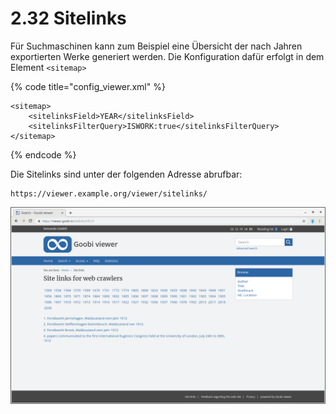 # 2.32 Sitelinks

Für Suchmaschinen kann zum Beispiel eine Übersicht der nach Jahren exportierten Werke generiert werden. Die Konfiguration dafür erfolgt in dem Element `<sitemap>`

{% code title="config\_viewer.xml" %}
```markup
<sitemap>
    <sitelinksField>YEAR</sitelinksField>
    <sitelinksFilterQuery>ISWORK:true</sitelinksFilterQuery>
</sitemap>
```
{% endcode %}

Die Sitelinks sind unter der folgenden Adresse abrufbar:

```text
https://viewer.example.org/viewer/sitelinks/
```

![Der Link zu der Site links Seite ist in der Regel im Footer vorhanden](../.gitbook/assets/2.32.png)


